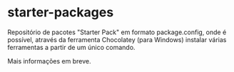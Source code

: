 # starter-packages

Repositório de pacotes "Starter Pack" em formato package.config, onde é possível, através da ferramenta Chocolatey (para Windows) instalar várias ferramentas a partir de um único comando.

Mais informações em breve.
